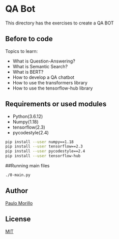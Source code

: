 # QA Bot

This directory has the exercises to create a QA BOT
## Before to code

Topics to learn:

- What is Question-Answering?
- What is Semantic Search?
- What is BERT?
- How to develop a QA chatbot
- How to use the transformers library
- How to use the tensorflow-hub library

## Requirements or used modules
- Python(3.6.12)
- Numpy(1.18)
- tensorflow(2.3)
- pycodestyle(2.4)


```bash
pip install --user numpy==1.18
pip install --user tensorflow==2.3
pip install --user pycodestyle==2.4
pip install --user tensorflow-hub

```

##Running main files
```bash
./0-main.py

```


## Author
[Paulo Morillo](https://www.linkedin.com/in/paulo-morillo-mu%C3%B1oz-191745143/)

## License
[MIT](https://choosealicense.com/licenses/mit/)